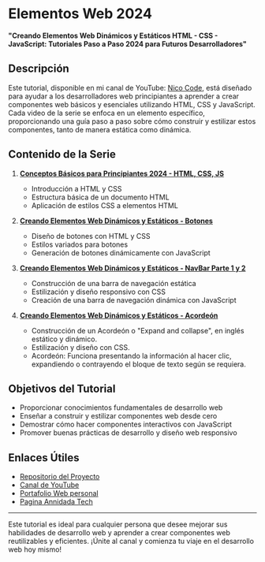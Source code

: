 # Elementos Web 2024
**"Creando Elementos Web Dinámicos y Estáticos HTML - CSS - JavaScript: Tutoriales Paso a Paso 2024 para Futuros Desarrolladores"**

## Descripción

Este tutorial, disponible en mi canal de YouTube: [Nico Code](https://www.youtube.com/@NicoCode-qt9ur), está diseñado para ayudar a los desarrolladores web principiantes a aprender a crear componentes web básicos y esenciales utilizando HTML, CSS y JavaScript. Cada video de la serie se enfoca en un elemento específico, proporcionando una guía paso a paso sobre cómo construir y estilizar estos componentes, tanto de manera estática como dinámica.

## Contenido de la Serie

1. **[Conceptos Básicos para Principiantes 2024 - HTML, CSS, JS](https://www.youtube.com/watch?v=pPI4F2XM9K0)**
    - Introducción a HTML y CSS
    - Estructura básica de un documento HTML
    - Aplicación de estilos CSS a elementos HTML

2. **[Creando Elementos Web Dinámicos y Estáticos - Botones](https://www.youtube.com/watch?v=QKnStFE2jPU&t=7s)**
    - Diseño de botones con HTML y CSS
    - Estilos variados para botones
    - Generación de botones dinámicamente con JavaScript

3. **[Creando Elementos Web Dinámicos y Estáticos - NavBar Parte 1 y 2](https://www.youtube.com/watch?v=q-WfxeM3j1w)**
    - Construcción de una barra de navegación estática
    - Estilización y diseño responsivo con CSS
    - Creación de una barra de navegación dinámica con JavaScript

4. **[Creando Elementos Web Dinámicos y Estáticos - Acordeón](https://www.youtube.com/watch?v=xMjfp4eor8Y&t=28s)**
    - Construcción de un Acordeón o "Expand and collapse", en inglés estático y dinámico.
    - Estilización y diseño con CSS.
    - Acordeón: Funciona presentando la información al hacer clic, expandiendo o contrayendo el bloque de texto según se requiera.

## Objetivos del Tutorial

- Proporcionar conocimientos fundamentales de desarrollo web
- Enseñar a construir y estilizar componentes web desde cero
- Demostrar cómo hacer componentes interactivos con JavaScript
- Promover buenas prácticas de desarrollo y diseño web responsivo

## Enlaces Útiles

- [Repositorio del Proyecto](https://github.com/mzadante/elementos_web_2024)
- [Canal de YouTube](https://www.youtube.com/@NicoCode-qt9ur)
- [Portafolio Web personal](https://portfolio-dante-martinez.netlify.app/)
- [Pagina Annidada Tech](https://www.annidada.com.ar/)


---

Este tutorial es ideal para cualquier persona que desee mejorar sus habilidades de desarrollo web y aprender a crear componentes web reutilizables y eficientes. ¡Únite al canal y comienza tu viaje en el desarrollo web hoy mismo!
